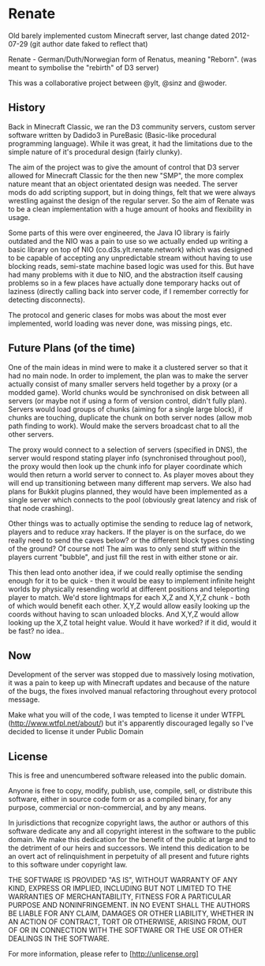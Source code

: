 Renate
======

Old barely implemented custom Minecraft server, last change dated 2012-07-29 (git author date faked to reflect that)

Renate - German/Duth/Norwegian form of Renatus, meaning "Reborn".
(was meant to symbolise the "rebirth" of D3 server)

This was a collaborative project between @ylt, @sinz and @woder.

History
-------

Back in Minecraft Classic, we ran the D3 community servers, custom server software written by Dadido3 in PureBasic (Basic-like procedural programming language). While it was great, it had the limitations due to the simple nature of it's procedural design (fairly clunky).

The aim of the project was to give the amount of control that D3 server allowed for Minecraft Classic for
the then new "SMP", the more complex nature meant that an object orientated design was needed. The server mods do add scripting support, but in doing things, felt that we were always wrestling against the design of the regular server. So the aim of Renate was to be a clean implementation with a huge amount of hooks and flexibility in usage.

Some parts of this were over engineered, the Java IO library is fairly outdated and the NIO was a pain to use so we actually ended up writing a basic library on top of NIO (co.d3s.ylt.renate.network) which was designed to be capable of accepting any unpredictable stream without having to use blocking reads, semi-state machine based logic was used for this. But have had many problems with it due to NIO, and the abstraction itself causing problems so in a few places have actually done temporary hacks out of laziness (directly calling back into server code, if I remember correctly for detecting disconnects).

The protocol and generic clases for mobs was about the most ever implemented, world loading was never done, was missing pings, etc.

Future Plans (of the time)
----------------------------

One of the main ideas in mind were to make it a clustered server so that it had no main node. In order to implement, the plan was to make the server actually consist of many smaller servers held together by a proxy (or a modded game). World chunks would be synchronised on disk between all servers (or maybe not if using a form of version control, didn't fully plan). Servers would load groups of chunks (aiming for a single large block), if chunks are touching, duplicate the chunk on both server nodes (allow mob path finding to work). Would make the servers broadcast chat to all the other servers.

The proxy would connect to a selection of servers (specified in DNS), the server would respond stating player info (synchronised throughout pool), the proxy would then look up the chunk info for player coordinate which would then return a world server to connect to. As player moves about they will end up transitioning between many different map servers. We also had plans for Bukkit plugins planned, they would have been implemented as a single server which connects to the pool (obviously great latency and risk of that node crashing).

Other things was to actually optimise the sending to reduce lag of network, players and to reduce xray hackers. If the player is on the surface, do we really need to send the caves below? or the different block types consisting of the ground? Of course not! The aim was to only send stuff within the players current "bubble", and just fill the rest in with either stone or air.

This then lead onto another idea, if we could really optimise the sending enough for it to be quick - then it would be easy to implement infinite height worlds by physically resending world at different positions and teleporting player to match. We'd store lightmaps for each X,Z and X,Y,Z chunk - both of which would benefit each other. X,Y,Z would allow easily looking up the coords without having to scan unloaded blocks. And X,Y,Z would allow looking up the X,Z total height value. Would it have worked? if it did, would it be fast? no idea..

Now
---

Development of the server was stopped due to massively losing motivation, it was a pain to keep up with Minecraft updates and because of the nature of the bugs, the fixes involved manual refactoring throughout every protocol message.


Make what you will of the code, I was tempted to license it under WTFPL (http://www.wtfpl.net/about/) but it's apparently discouraged legally so I've decided to license it under Public Domain

License
-------

This is free and unencumbered software released into the public domain.

Anyone is free to copy, modify, publish, use, compile, sell, or
distribute this software, either in source code form or as a compiled
binary, for any purpose, commercial or non-commercial, and by any
means.

In jurisdictions that recognize copyright laws, the author or authors
of this software dedicate any and all copyright interest in the
software to the public domain. We make this dedication for the benefit
of the public at large and to the detriment of our heirs and
successors. We intend this dedication to be an overt act of
relinquishment in perpetuity of all present and future rights to this
software under copyright law.

THE SOFTWARE IS PROVIDED "AS IS", WITHOUT WARRANTY OF ANY KIND,
EXPRESS OR IMPLIED, INCLUDING BUT NOT LIMITED TO THE WARRANTIES OF
MERCHANTABILITY, FITNESS FOR A PARTICULAR PURPOSE AND NONINFRINGEMENT.
IN NO EVENT SHALL THE AUTHORS BE LIABLE FOR ANY CLAIM, DAMAGES OR
OTHER LIABILITY, WHETHER IN AN ACTION OF CONTRACT, TORT OR OTHERWISE,
ARISING FROM, OUT OF OR IN CONNECTION WITH THE SOFTWARE OR THE USE OR
OTHER DEALINGS IN THE SOFTWARE.

For more information, please refer to [http://unlicense.org]
